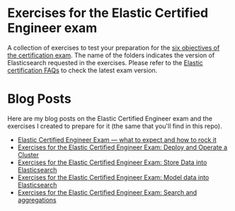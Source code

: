 # Exercises for the Elastic Certified Engineer exam
A collection of exercises to test your preparation for the [six objectives of the certification exam](https://training.elastic.co/exam/elastic-certified-engineer#objectives). The name of the folders indicates the version of Elasticsearch requested in the exercises. Please refer to the [Elastic certification FAQs](https://training.elastic.co/certification/faq) to check the latest exam version.

# Blog Posts
Here are my blog posts on the Elastic Certified Engineer exam and the exercises I created to prepare for it (the same that you'll find in this repo).
- [Elastic Certified Engineer Exam — what to expect and how to rock it](https://medium.com/kreuzwerker-gmbh/elastic-certified-engineer-exam-what-to-expect-and-how-to-rock-it-cf409ed48d7b)
- [Exercises for the Elastic Certified Engineer Exam: Deploy and Operate a Cluster](https://medium.com/kreuzwerker-gmbh/exercises-for-the-elastic-certified-engineer-exam-deploy-and-operate-a-cluster-b06741760d47)
- [Exercises for the Elastic Certified Engineer Exam: Store Data into Elasticsearch](https://medium.com/kreuzwerker-gmbh/exercises-for-the-elastic-certified-engineer-exam-store-data-into-elasticsearch-cbce230bcc6)
- [Exercises for the Elastic Certified Engineer Exam: Model data into Elasticsearch](https://medium.com/kreuzwerker-gmbh/exercises-for-the-elastic-certified-engineer-exam-model-data-into-elasticsearch-5eb69086cdaa)
- [Exercises for the Elastic Certified Engineer Exam: Search and aggregations](https://medium.com/kreuzwerker-gmbh/exercises-for-the-elastic-certified-engineer-exam-search-and-aggregations-1eefcfb6e992)
